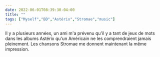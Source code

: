 ---date: 2022-06-01T08:39:30-04:00title: ""tags: ["Myself","BD","Astérix","Stromae","music"]---Il y a plusieurs années, un ami m'a prévenu qu'il y a tant de jeux de mots dans les albums Astérix qu'un Américain ne les comprendraient jamais pleinement. Les chansons Stromae me donnent maintenant la même impression.